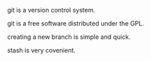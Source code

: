 git is a version control system.

git is a free software distributed under the GPL.

creating a new branch is simple and quick.

stash is very covenient.